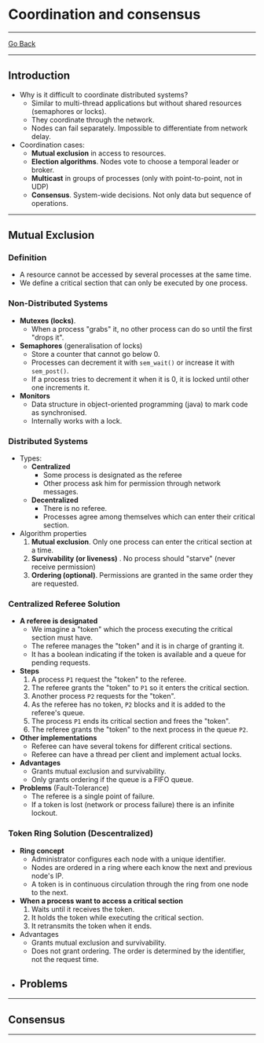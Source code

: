 # Coordination and consensus
---
[Go Back](../README.md)

---
## Introduction
- Why is it difficult to coordinate distributed systems?
	- Similar to multi-thread applications but without shared resources (semaphores or locks).
	- They coordinate through the network.
	- Nodes can fail separately. Impossible to differentiate from network delay.
- Coordination cases:
	- **Mutual exclusion** in access to resources.
	- **Election algorithms**. Nodes vote to choose a temporal leader or broker.
	- **Multicast** in groups of processes (only with point-to-point, not in UDP)
	- **Consensus**. System-wide decisions. Not only data but sequence of operations.
---
## Mutual Exclusion
### Definition
- A resource cannot be accessed by several processes at the same time.
- We define a critical section that can only be executed by one process.
### Non-Distributed Systems
- **Mutexes (locks)**.
	- When a process "grabs" it, no other process can do so until the first "drops it".
- **Semaphores** (generalisation of locks)
	- Store a counter that cannot go below 0.
	- Processes can decrement it with `sem_wait()` or increase it with `sem_post()`.
	- If a process tries to decrement it when it is 0, it is locked until other one increments it.
- **Monitors**
	- Data structure in object-oriented programming (java) to mark code as synchronised.
	- Internally works with a lock.
### Distributed Systems
- Types:
	- **Centralized**
		- Some process is designated as the referee
		- Other process ask him for permission through network messages.
	- **Decentralized**
		- There is no referee.
		- Processes agree among themselves which can enter their critical section.
- Algorithm properties
	1. **Mutual exclusion**. Only one process can enter the critical section at a time.
	2. **Survivability (or liveness)** . No process should "starve" (never receive permission)
	3. **Ordering (optional)**. Permissions are granted in the same order they are requested.
### Centralized Referee Solution
- **A referee is designated**
	- We imagine a "token" which the process executing the critical section must have.
	- The referee manages the "token" and it is in charge of granting it.
	- It has a boolean indicating if the token is available and a queue for pending requests.
- **Steps**
	1. A process `P1` request the "token" to the referee.
	2. The referee grants the "token" to `P1` so it enters the critical section.
	3. Another process `P2` requests for the "token".
	4. As the referee has no token, `P2` blocks and it is added to the referee's queue.
	5. The process `P1` ends its critical section and frees the "token".
	6. The referee grants the "token" to the next process in the queue `P2`.
- **Other implementations**
	- Referee can have several tokens for different critical sections.
	- Referee can have a thread per client and implement actual locks.
- **Advantages**
	- Grants mutual exclusion and survivability.
	- Only grants ordering if the queue is a FIFO queue.
- **Problems** (Fault-Tolerance)
	- The referee is a single point of failure.
	- If a token is lost (network or process failure) there is an infinite lockout.
### Token Ring Solution (Descentralized)
- **Ring concept**
	- Administrator configures each node with a unique identifier.
	- Nodes are ordered in a ring where each know the next and previous node's IP.
	- A token is in continuous circulation through the ring from one node to the next.
- **When a process want to access a critical section**
	1. Waits until it receives the token.
	2. It holds the token while executing the critical section.
	3. It retransmits the token when it ends.
- Advantages
	- Grants mutual exclusion and survivability.
	- Does not grant ordering. The order is determined by the identifier, not the request time.
- Problems
	- 
---
## Consensus

---